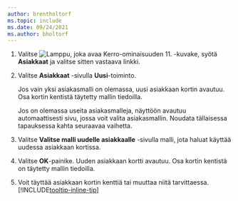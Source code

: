 ```yaml
---
author: brentholtorf
ms.topic: include
ms.date: 09/24/2021
ms.author: bholtorf
---
```


1. Valitse ![Lamppu, joka avaa Kerro-ominaisuuden 11.](../media/ui-search/search_small.png "Kerro, mitä haluat tehdä") -kuvake, syötä **Asiakkaat** ja valitse sitten vastaava linkki.  
2. Valitse **Asiakkaat** -sivulla **Uusi**-toiminto.

    Jos vain yksi asiakasmalli on olemassa, uusi asiakkaan kortin avautuu. Osa kortin kentistä täytetty mallin tiedoilla.

    Jos on olemassa useita asiakasmalleja, näyttöön avautuu automaattisesti sivu, jossa voit valita asiakasmallin. Noudata tällaisessa tapauksessa kahta seuraavaa vaihetta.
3. Valitse **Valitse malli uudelle asiakkaalle** -sivulla malli, jota haluat käyttää uudessa asiakkaan kortissa.
4. Valitse **OK**-painike. Uuden asiakkaan kortti avautuu. Osa kortin kentistä on täytetty mallin tiedoilla.  
5. Voit täyttää asiakkaan kortin kenttiä tai muuttaa niitä tarvittaessa. [!INCLUDE[tooltip-inline-tip](tooltip-inline-tip_md.md)]

